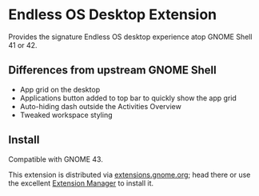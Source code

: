 # Endless OS Desktop Extension

Provides the signature Endless OS desktop experience atop GNOME Shell 41 or 42.

## Differences from upstream GNOME Shell

- App grid on the desktop
- Applications button added to top bar to quickly show the app grid
- Auto-hiding dash outside the Activities Overview
- Tweaked workspace styling

## Install

Compatible with GNOME 43.

This extension is distributed via [extensions.gnome.org](https://extensions.gnome.org/extension/5419/endless-desktop/); head there or use the excellent [Extension Manager](https://flathub.org/apps/details/com.mattjakeman.ExtensionManager) to install it.
